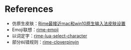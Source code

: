 # References

* 仿原生皮肤：[Rime最接近mac和win10原生输入法皮肤设置](https://zhuanlan.zhihu.com/p/265794084)
* Emoji联想：[rime-emoji](https://github.com/rime/rime-emoji)
* 以词定字：[rime-lua-select-character](https://github.com/BlindingDark/rime-lua-select-character)
* 部分纠错规则：[rime-cloverpinyin](https://github.com/fkxxyz/rime-cloverpinyin)